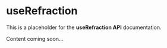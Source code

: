 # useRefraction

This is a placeholder for the **useRefraction API** documentation.

Content coming soon…
